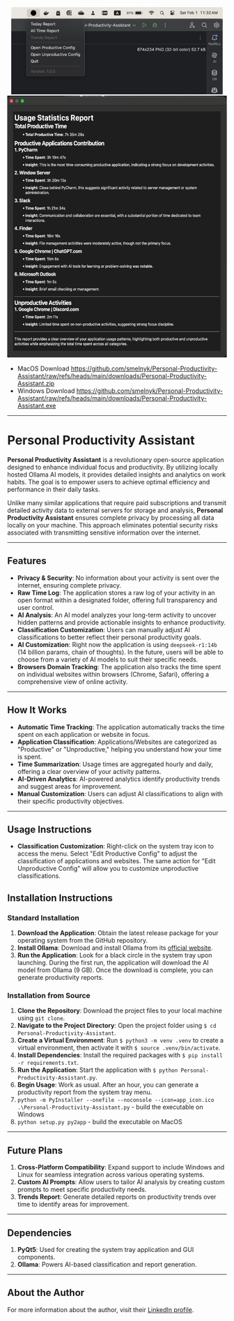 <div align="center">
    <img height="200px" src="https://github.com/smelnyk/Personal-Productivity-Assistant/blob/main/img/img1.png" alt="Personal Productivity Assistant Tray">
    <img height="600px" src="https://github.com/smelnyk/Personal-Productivity-Assistant/blob/main/img/img2.png" alt="Personal Productivity Assistant Popup">
</div>

- MacOS Download https://github.com/smelnyk/Personal-Productivity-Assistant/raw/refs/heads/main/downloads/Personal-Productivity-Assistant.zip
- Windows Download https://github.com/smelnyk/Personal-Productivity-Assistant/raw/refs/heads/main/downloads/Personal-Productivity-Assistant.exe

---

# Personal Productivity Assistant  
**Personal Productivity Assistant** is a revolutionary open-source application designed to enhance individual focus and productivity. By utilizing locally hosted Ollama AI models, it provides detailed insights and analytics on work habits. The goal is to empower users to achieve optimal efficiency and performance in their daily tasks.  

Unlike many similar applications that require paid subscriptions and transmit detailed activity data to external servers for storage and analysis, **Personal Productivity Assistant** ensures complete privacy by processing all data locally on your machine. This approach eliminates potential security risks associated with transmitting sensitive information over the internet.  

---

## Features  
- **Privacy & Security**: No information about your activity is sent over the internet, ensuring complete privacy.  
- **Raw Time Log**: The application stores a raw log of your activity in an open format within a designated folder, offering full transparency and user control.  
- **AI Analysis**: An AI model analyzes your long-term activity to uncover hidden patterns and provide actionable insights to enhance productivity.  
- **Classification Customization**: Users can manually adjust AI classifications to better reflect their personal productivity goals.  
- **AI Customization**: Right now the application is using `deepseek-r1:14b` (14 billion params, chain of thoughts). In the future, users will be able to choose from a variety of AI models to suit their specific needs.
- **Browsers Domain Tracking**: The application also tracks the time spent on individual websites within browsers (Chrome, Safari), offering a comprehensive view of online activity.

---

## How It Works  
- **Automatic Time Tracking**: The application automatically tracks the time spent on each application or website in focus.  
- **Application Classification**: Applications/Websites are categorized as "Productive" or "Unproductive," helping you understand how your time is spent.  
- **Time Summarization**: Usage times are aggregated hourly and daily, offering a clear overview of your activity patterns.  
- **AI-Driven Analytics**: AI-powered analytics identify productivity trends and suggest areas for improvement.  
- **Manual Customization**: Users can adjust AI classifications to align with their specific productivity objectives.  

---

## Usage Instructions
- **Classification Customization**: Right-click on the system tray icon to access the menu. Select "Edit Productive Config" to adjust the classification of applications and websites. The same action for "Edit Unproductive Config" will allow you to customize unproductive classifications.

## Installation Instructions  

### Standard Installation  
1. **Download the Application**: Obtain the latest release package for your operating system from the GitHub repository.  
2. **Install Ollama**: Download and install Ollama from its [official website](https://ollama.com/).  
3. **Run the Application**: Look for a black circle in the system tray upon launching. During the first run, the application will download the AI model from Ollama (9 GB). Once the download is complete, you can generate productivity reports.  

### Installation from Source  
1. **Clone the Repository**: Download the project files to your local machine using `git clone`.  
2. **Navigate to the Project Directory**: Open the project folder using `$ cd Personal-Productivity-Assistant`.  
3. **Create a Virtual Environment**: Run `$ python3 -m venv .venv` to create a virtual environment, then activate it with `$ source .venv/bin/activate`.  
4. **Install Dependencies**: Install the required packages with `$ pip install -r requirements.txt`.  
5. **Run the Application**: Start the application with `$ python Personal-Productivity-Assistant.py`.  
6. **Begin Usage**: Work as usual. After an hour, you can generate a productivity report from the system tray menu.
7. `python -m PyInstaller --onefile --noconsole --icon=app_icon.ico .\Personal-Productivity-Assistant.py` - build the executable on Windows
8. `python setup.py py2app` - build the executable on MacOS

---

## Future Plans  
1. **Cross-Platform Compatibility**: Expand support to include Windows and Linux for seamless integration across various operating systems.  
2. **Custom AI Prompts**: Allow users to tailor AI analysis by creating custom prompts to meet specific productivity needs.  
2. **Trends Report**: Generate detailed reports on productivity trends over time to identify areas for improvement.  

---

## Dependencies  
1. **PyQt5**: Used for creating the system tray application and GUI components.  
2. **Ollama**: Powers AI-based classification and report generation.  

---

## About the Author  
For more information about the author, visit their [LinkedIn profile](https://www.linkedin.com/in/smelnyk/).  
